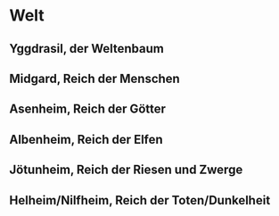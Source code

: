 # Welt

## Yggdrasil, der Weltenbaum

## Midgard, Reich der Menschen

## Asenheim, Reich der Götter 

## Albenheim, Reich der Elfen 

## Jötunheim, Reich der Riesen und Zwerge

## Helheim/Nilfheim, Reich der Toten/Dunkelheit
